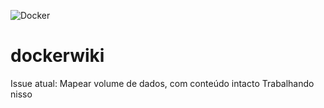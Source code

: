 ![Docker](https://img.shields.io/badge/docker-%230db7ed.svg?style=for-the-badge&logo=docker&logoColor=white)
# dockerwiki
Issue atual:
Mapear volume de dados, com conteúdo intacto
Trabalhando nisso
